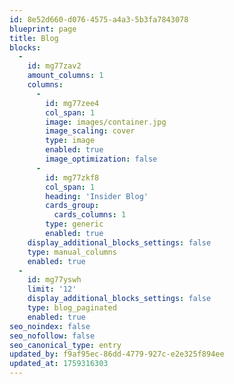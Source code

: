 ```yaml
---
id: 8e52d660-d076-4575-a4a3-5b3fa7843078
blueprint: page
title: Blog
blocks:
  -
    id: mg77zav2
    amount_columns: 1
    columns:
      -
        id: mg77zee4
        col_span: 1
        image: images/container.jpg
        image_scaling: cover
        type: image
        enabled: true
        image_optimization: false
      -
        id: mg77zkf8
        col_span: 1
        heading: 'Insider Blog'
        cards_group:
          cards_columns: 1
        type: generic
        enabled: true
    display_additional_blocks_settings: false
    type: manual_columns
    enabled: true
  -
    id: mg77yswh
    limit: '12'
    display_additional_blocks_settings: false
    type: blog_paginated
    enabled: true
seo_noindex: false
seo_nofollow: false
seo_canonical_type: entry
updated_by: f9af95ec-86dd-4779-927c-e2e325f894ee
updated_at: 1759316303
---
```

